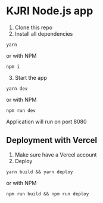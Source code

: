 # KJRI Node.js app

1. Clone this repo
2. Install all dependencies

```shell
yarn
```

or with NPM

```shell
npm i
```

3. Start the app

```shell
yarn dev
```

or with NPM

```shell
npm run dev
```

Application will run on port 8080

## Deployment with Vercel

1. Make sure have a Vercel account
2. Deploy

```shell
yarn build && yarn deploy
```

or with NPM

```shell
npm run build && npm run deploy
```
